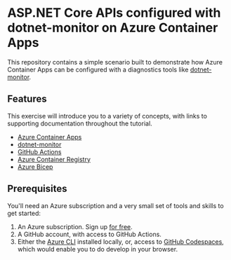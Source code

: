 # ASP.NET Core APIs configured with dotnet-monitor on Azure Container Apps

This repository contains a simple scenario built to demonstrate how Azure Container Apps can be configured with a diagnostics tools like [dotnet-monitor](https://github.com/dotnet/dotnet-monitor).

## Features

This exercise will introduce you to a variety of concepts, with links to supporting documentation throughout the tutorial. 

* [Azure Container Apps](https://docs.microsoft.com/azure/container-apps/overview)
* [dotnet-monitor](https://docs.microsoft.com/dotnet/core/diagnostics/dotnet-monitor)
* [GitHub Actions](https://github.com/features/actions)
* [Azure Container Registry](https://docs.microsoft.com/azure/container-registry/)
* [Azure Bicep](https://docs.microsoft.com/azure/azure-resource-manager/bicep/overview?tabs=**bicep**)

## Prerequisites

You'll need an Azure subscription and a very small set of tools and skills to get started:

1. An Azure subscription. Sign up [for free](https://azure.microsoft.com/free/).
2. A GitHub account, with access to GitHub Actions.
3. Either the [Azure CLI](https://docs.microsoft.com/cli/azure/install-azure-cli) installed locally, or, access to [GitHub Codespaces](https://github.com/features/codespaces), which would enable you to do develop in your browser.

